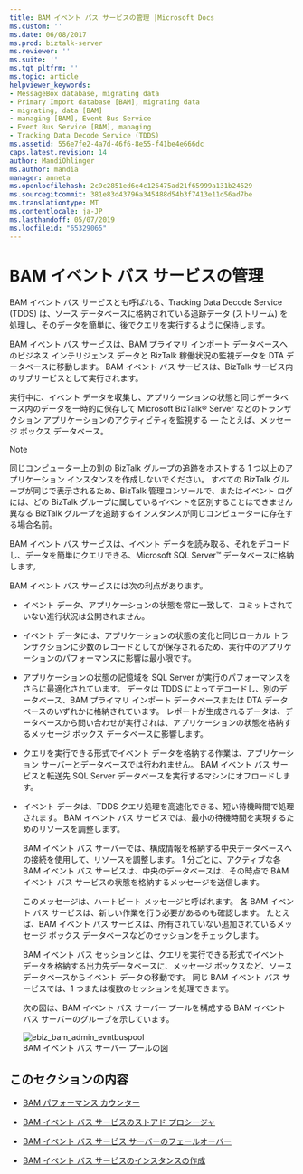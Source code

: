 ```yaml
---
title: BAM イベント バス サービスの管理 |Microsoft Docs
ms.custom: ''
ms.date: 06/08/2017
ms.prod: biztalk-server
ms.reviewer: ''
ms.suite: ''
ms.tgt_pltfrm: ''
ms.topic: article
helpviewer_keywords:
- MessageBox database, migrating data
- Primary Import database [BAM], migrating data
- migrating, data [BAM]
- managing [BAM], Event Bus Service
- Event Bus Service [BAM], managing
- Tracking Data Decode Service (TDDS)
ms.assetid: 556e7fe2-4a7d-46f6-8e55-f41be4e666dc
caps.latest.revision: 14
author: MandiOhlinger
ms.author: mandia
manager: anneta
ms.openlocfilehash: 2c9c2851ed6e4c126475ad21f65999a131b24629
ms.sourcegitcommit: 381e83d43796a345488d54b3f7413e11d56ad7be
ms.translationtype: MT
ms.contentlocale: ja-JP
ms.lasthandoff: 05/07/2019
ms.locfileid: "65329065"
---
```

# <a name="managing-the-bam-event-bus-service"></a>BAM イベント バス サービスの管理
BAM イベント バス サービスとも呼ばれる、Tracking Data Decode Service (TDDS) は、ソース データベースに格納されている追跡データ (ストリーム) を処理し、そのデータを簡単に、後でクエリを実行するように保持します。  
  
 BAM イベント バス サービスは、BAM プライマリ インポート データベースへのビジネス インテリジェンス データと BizTalk 稼働状況の監視データを DTA データベースに移動します。 BAM イベント バス サービスは、BizTalk サービス内のサブサービスとして実行されます。  
  
 実行中に、イベント データを収集し、アプリケーションの状態と同じデータベース内のデータを一時的に保存して Microsoft BizTalk® Server などのトランザクション アプリケーションのアクティビティを監視する — たとえば、メッセージ ボックス データベース。  
  
> [!NOTE]
>  同じコンピューター上の別の BizTalk グループの追跡をホストする 1 つ以上のアプリケーション インスタンスを作成しないでください。 すべての BizTalk グループが同じで表示されるため、BizTalk 管理コンソールで、またはイベント ログには、どの BizTalk グループに属しているイベントを区別することはできません異なる BizTalk グループを追跡するインスタンスが同じコンピューターに存在する場合名前。  
  
 BAM イベント バス サービスは、イベント データを読み取る、それをデコードし、データを簡単にクエリできる、Microsoft SQL Server™ データベースに格納します。  
  
 BAM イベント バス サービスには次の利点があります。  
  
- イベント データ、アプリケーションの状態を常に一致して、コミットされていない進行状況は公開されません。  
  
- イベント データには、アプリケーションの状態の変化と同じローカル トランザクションに少数のレコードとしてが保存されるため、実行中のアプリケーションのパフォーマンスに影響は最小限です。  
  
- アプリケーションの状態の記憶域を SQL Server が実行のパフォーマンスをさらに最適化されています。 データは TDDS によってデコードし、別のデータベース、BAM プライマリ インポート データベースまたは DTA データベースのいずれかに格納されています。 レポートが生成されるデータは、データベースから問い合わせが実行されは、アプリケーションの状態を格納するメッセージ ボックス データベースに影響します。  
  
- クエリを実行できる形式でイベント データを格納する作業は、アプリケーション サーバーとデータベースでは行われません。 BAM イベント バス サービスと転送先 SQL Server データベースを実行するマシンにオフロードします。  
  
- イベント データは、TDDS クエリ処理を高速化できる、短い待機時間で処理されます。 BAM イベント バス サービスでは、最小の待機時間を実現するためのリソースを調整します。  
  
  BAM イベント バス サーバーでは、構成情報を格納する中央データベースへの接続を使用して、リソースを調整します。 1 分ごとに、アクティブな各 BAM イベント バス サービスは、中央のデータベースは、その時点で BAM イベント バス サービスの状態を格納するメッセージを送信します。  
  
  このメッセージは、ハートビート メッセージと呼ばれます。 各 BAM イベント バス サービスは、新しい作業を行う必要があるのも確認します。 たとえば、BAM イベント バス サービスは、所有されていない追加されているメッセージ ボックス データベースなどのセッションをチェックします。  
  
  BAM イベント バス セッションとは、クエリを実行できる形式でイベント データを格納する出力先データベースに、メッセージ ボックスなど、ソース データベースからイベント データの移動です。 同じ BAM イベント バス サービスでは、1 つまたは複数のセッションを処理できます。  
  
  次の図は、BAM イベント バス サーバー プールを構成する BAM イベント バス サーバーのグループを示しています。  
  
  ![](../core/media/ebiz-bam-admin-evntbuspool.gif "ebiz_bam_admin_evntbuspool")  
  BAM イベント バス サーバー プールの図  
  
## <a name="in-this-section"></a>このセクションの内容  
  
-   [BAM パフォーマンス カウンター](../core/bam-performance-counters.md)  
  
-   [BAM イベント バス サービスのストアド プロシージャ](../core/bam-event-bus-service-stored-procedures.md)  
  
-   [BAM イベント バス サービス サーバーのフェールオーバー](../core/bam-event-bus-service-server-failover.md)  
  
-   [BAM イベント バス サービスのインスタンスの作成](../core/creating-instances-of-the-bam-event-bus-service.md)